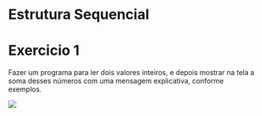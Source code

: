 # Estrutura Sequencial

# Exercicio 1 

Fazer um programa para ler dois valores inteiros, e depois mostrar na tela a soma desses números com uma mensagem explicativa, conforme exemplos.

![](Imagem/Atividade1.jpg)
